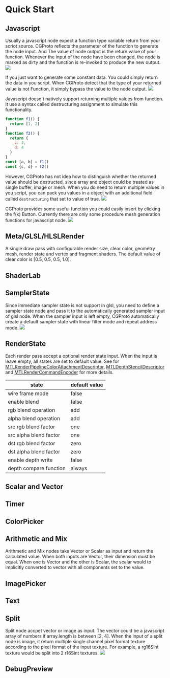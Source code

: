 # Quick Start

## Javascript

Usually a javascript node expect a function type variable return from your scriot source. CGProto reflects the parameter of the function to generate the node input. And The value of node output is the return value of your function. Whenever the input of the node have been changed, the node is marked as dirty and the function is re-invoked to produce the new output.
![](_assets/5.png)

If you just want to generate some constant data. You could simply return the data in you script. When CGProto detect that the type of your returned value is not Function, it simply bypass the value to the node output. 
![](_assets/6.png)

Javascript doesn't natively support returning multiple values from function. It use a syntax called destructuring assignment to simulate this functionality. 
```javascript
function f1() {
  return [1, 2]
}
function f2() {
  return {
    c: 3,
    d: 4
  }
}
const [a, b] = f1()
const {c, d} = f2()
```
However, CGProto has not idea how to distinguish whether the returned value should be destructed, since array and object could be treated as single buffer, image or mesh. When you do need to return multiple values in you script, you can pack you values in a object with an additional field called `destructuring` that set to value of true.
![](_assets/4.png)

CGProto provides some useful function you could easily insert by clicking the f(x) Button. Currently there are only some procedure mesh generation functions for javascript node.
![](_assets/7.png)

## Meta/GLSL/HLSLRender
A single draw pass with configurable render size, clear color, geometry mesh, render state and vertex and fragment shaders. The default value of clear color is [0.5, 0.5, 0.5, 1.0]. 

## ShaderLab

## SamplerState
Since immediate sampler state is not support in glsl, you need to define a sampler state node and pass it to the automatically generated sampler input of glsl node. When the sampler input is left empty, CGProto automatically create a default sampler state with linear filter mode and repeat address mode.
![](_assets/2.png)

## RenderState
Each render pass accept a optional render state input. When the input is leave empty, all states are set to default value. See for [MTLRenderPipelineColorAttachmentDescriptor](https://developer.apple.com/documentation/metal/mtlrenderpipelinecolorattachmentdescriptor), [MTLDepthStencilDescriptor](https://developer.apple.com/documentation/metal/mtldepthstencildescriptor/) and [MTLRenderCommandEncoder](https://developer.apple.com/documentation/metal/mtlrendercommandencoder/1516029-settrianglefillmode/) for more details. 

|  state | default value
| ---- | ---- |
| wire frame mode | false
| enable blend | false
| rgb blend operation | add
| alpha blend operation | add
| src rgb blend factor | one
| src alpha blend factor | one
| dst rgb blend factor | zero
| dst alpha blend factor | zero
| enable depth write | false
| depth compare function | always

## Scalar and Vector

## Timer
## ColorPicker
## Arithmetic and Mix
Arithmetic and Mix nodes take Vector or Scalar as input and return the calculated value. When both inputs are Vector, their dimension must be equal. When one is Vector and the other is Scalar, the scalar would to implicitly converted to vector with all components set to the value. 
## ImagePicker
## Text
## Split
Split node accpet vector or image as input. The vector could be a javascript array of numbers if array.length is between [2, 4]. When the input of a split node is image, it return multiple single channel pixel format texture according to the pixel format of the input texture. For example, a rg16Sint texture would be split into 2 r16Sint textures.
![](_assets/3.png)
## DebugPreview

